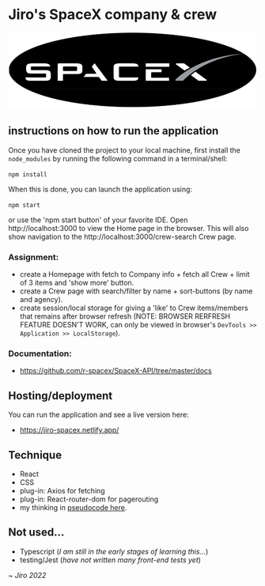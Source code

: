 # Jiro's SpaceX company & crew

![schets](./src/assets/spacex-logo.png)

## instructions on how to run the application

Once you have cloned the project to your local machine, first install the `node_modules` by running the following command in a terminal/shell:

`npm install`

When this is done, you can launch the application using:

`npm start`

or use the 'npm start button' of your favorite IDE. Open http://localhost:3000 to view the Home page in the browser. This will also show navigation to the http://localhost:3000/crew-search Crew page.

### Assignment:
- create a Homepage with fetch to Company info + fetch all Crew + limit of 3 items and 'show more' button.
- create a Crew page with search/filter by name + sort-buttons (by name and agency).
- create session/local storage for giving a 'like' to Crew items/members that remains after browser refresh (NOTE: BROWSER RERFRESH FEATURE DOESN'T WORK, can only be viewed in browser's `DevTools >> Application >> LocalStorage`).

### Documentation:
- https://github.com/r-spacex/SpaceX-API/tree/master/docs

## Hosting/deployment

You can run the application and see a live version here:

 * https://jiro-spacex.netlify.app/


## Technique
 * React
 * CSS
 * plug-in: Axios for fetching
 * plug-in: React-router-dom for pagerouting
 * my thinking in [pseudocode here](PSEUDOCODE.md).

## Not used...
* Typescript (_I am still in the early stages of learning this..._)
* testing/Jest (_have not written many front-end tests yet_)

~ _Jiro 2022_